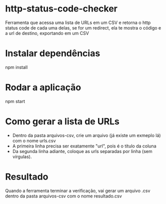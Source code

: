 # http-status-code-checker
 Ferramenta que acessa uma lista de URLs em um CSV e retorna o http status code de cada uma delas, se for um redirect, ela te mostra o código e a url de destino, exportando em um CSV

 # Instalar dependências
 npm install

 # Rodar a aplicação 
 npm start

 # Como gerar a lista de URLs

 - Dentro da pasta arquivos-csv, crie um arquivo (já existe um exmeplo lá) com o nome urls.csv
 - A primeira linha precisa ser exatamente "url", pois é o título da coluna
 - Da segunda linha adiante, coloque as urls separadas por linha (sem vírgulas).

 # Resultado
 Quando a ferramenta terminar a verificação, vai gerar um arquivo .csv dentro da pasta arquivos-csv com o nome resultado.csv
